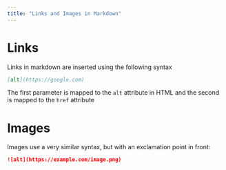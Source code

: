 ```yaml
---
title: "Links and Images in Markdown"
---
```


# Links

Links in markdown are inserted using the following syntax

```md
[alt](https://google.com)
```

The first parameter is mapped to the `alt` attribute in HTML and the second is
mapped to the `href` attribute

# Images

Images use a very similar syntax, but with an exclamation point in front:

```md
![alt](https://example.com/image.png)
```
